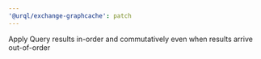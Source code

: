 ```yaml
---
'@urql/exchange-graphcache': patch
---
```


Apply Query results in-order and commutatively even when results arrive out-of-order
